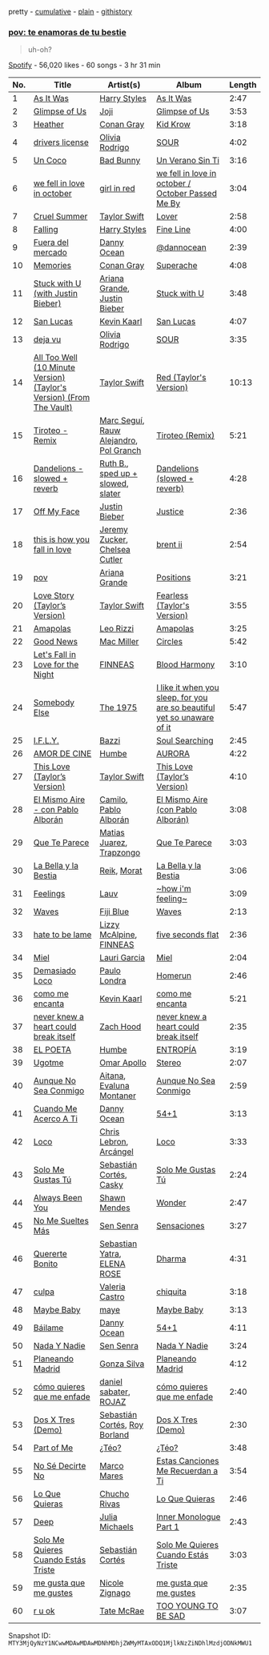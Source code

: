 pretty - [cumulative](/playlists/cumulative/37i9dQZF1DX1vH2ylOhtch.md) - [plain](/playlists/plain/37i9dQZF1DX1vH2ylOhtch) - [githistory](https://github.githistory.xyz/mackorone/spotify-playlist-archive/blob/main/playlists/plain/37i9dQZF1DX1vH2ylOhtch)

### [pov: te enamoras de tu bestie](https://open.spotify.com/playlist/37i9dQZF1DX1vH2ylOhtch)

> uh\-oh?

[Spotify](https://open.spotify.com/user/spotify) - 56,020 likes - 60 songs - 3 hr 31 min

| No. | Title | Artist(s) | Album | Length |
|---|---|---|---|---|
| 1 | [As It Was](https://open.spotify.com/track/4LRPiXqCikLlN15c3yImP7) | [Harry Styles](https://open.spotify.com/artist/6KImCVD70vtIoJWnq6nGn3) | [As It Was](https://open.spotify.com/album/2pqdSWeJVsXAhHFuVLzuA8) | 2:47 |
| 2 | [Glimpse of Us](https://open.spotify.com/track/6xGruZOHLs39ZbVccQTuPZ) | [Joji](https://open.spotify.com/artist/3MZsBdqDrRTJihTHQrO6Dq) | [Glimpse of Us](https://open.spotify.com/album/6ZZvx0aefZV3LKa053fn71) | 3:53 |
| 3 | [Heather](https://open.spotify.com/track/4xqrdfXkTW4T0RauPLv3WA) | [Conan Gray](https://open.spotify.com/artist/4Uc8Dsxct0oMqx0P6i60ea) | [Kid Krow](https://open.spotify.com/album/2CMlkzFI2oDAy5MbyV7OV5) | 3:18 |
| 4 | [drivers license](https://open.spotify.com/track/5wANPM4fQCJwkGd4rN57mH) | [Olivia Rodrigo](https://open.spotify.com/artist/1McMsnEElThX1knmY4oliG) | [SOUR](https://open.spotify.com/album/6s84u2TUpR3wdUv4NgKA2j) | 4:02 |
| 5 | [Un Coco](https://open.spotify.com/track/6VrQTLzzuyGIYjUDe4kAZk) | [Bad Bunny](https://open.spotify.com/artist/4q3ewBCX7sLwd24euuV69X) | [Un Verano Sin Ti](https://open.spotify.com/album/3RQQmkQEvNCY4prGKE6oc5) | 3:16 |
| 6 | [we fell in love in october](https://open.spotify.com/track/6IPwKM3fUUzlElbvKw2sKl) | [girl in red](https://open.spotify.com/artist/3uwAm6vQy7kWPS2bciKWx9) | [we fell in love in october / October Passed Me By](https://open.spotify.com/album/7vud0sY43VTv28MbWiglDa) | 3:04 |
| 7 | [Cruel Summer](https://open.spotify.com/track/1BxfuPKGuaTgP7aM0Bbdwr) | [Taylor Swift](https://open.spotify.com/artist/06HL4z0CvFAxyc27GXpf02) | [Lover](https://open.spotify.com/album/1NAmidJlEaVgA3MpcPFYGq) | 2:58 |
| 8 | [Falling](https://open.spotify.com/track/1ZMiCix7XSAbfAJlEZWMCp) | [Harry Styles](https://open.spotify.com/artist/6KImCVD70vtIoJWnq6nGn3) | [Fine Line](https://open.spotify.com/album/7xV2TzoaVc0ycW7fwBwAml) | 4:00 |
| 9 | [Fuera del mercado](https://open.spotify.com/track/1UdzJEpgJxtuXAlCOvD4S0) | [Danny Ocean](https://open.spotify.com/artist/5H1nN1SzW0qNeUEZvuXjAj) | [@dannocean](https://open.spotify.com/album/21IzWBMtUfaOOfFx8CiR6I) | 2:39 |
| 10 | [Memories](https://open.spotify.com/track/5UXJzLFdBn6u9FJTCnoHrH) | [Conan Gray](https://open.spotify.com/artist/4Uc8Dsxct0oMqx0P6i60ea) | [Superache](https://open.spotify.com/album/5hIOd0FvjlgG4uLjXHkFWI) | 4:08 |
| 11 | [Stuck with U \(with Justin Bieber\)](https://open.spotify.com/track/4HBZA5flZLE435QTztThqH) | [Ariana Grande](https://open.spotify.com/artist/66CXWjxzNUsdJxJ2JdwvnR), [Justin Bieber](https://open.spotify.com/artist/1uNFoZAHBGtllmzznpCI3s) | [Stuck with U](https://open.spotify.com/album/5mUdh6YWnUvf0MfklEk1oi) | 3:48 |
| 12 | [San Lucas](https://open.spotify.com/track/75UMtPC77vqKRwfSuYuNPO) | [Kevin Kaarl](https://open.spotify.com/artist/6OBGbSaBUvQtk9wpQfDbOE) | [San Lucas](https://open.spotify.com/album/5I20nnpF2Jj6GjUFsk9EG1) | 4:07 |
| 13 | [deja vu](https://open.spotify.com/track/6HU7h9RYOaPRFeh0R3UeAr) | [Olivia Rodrigo](https://open.spotify.com/artist/1McMsnEElThX1knmY4oliG) | [SOUR](https://open.spotify.com/album/6s84u2TUpR3wdUv4NgKA2j) | 3:35 |
| 14 | [All Too Well \(10 Minute Version\) \(Taylor's Version\) \(From The Vault\)](https://open.spotify.com/track/5enxwA8aAbwZbf5qCHORXi) | [Taylor Swift](https://open.spotify.com/artist/06HL4z0CvFAxyc27GXpf02) | [Red \(Taylor's Version\)](https://open.spotify.com/album/6kZ42qRrzov54LcAk4onW9) | 10:13 |
| 15 | [Tiroteo \- Remix](https://open.spotify.com/track/4OwhwvKESFtuu06dTgct7i) | [Marc Seguí](https://open.spotify.com/artist/5FQ8tBUtIamA2hRtatrYUF), [Rauw Alejandro](https://open.spotify.com/artist/1mcTU81TzQhprhouKaTkpq), [Pol Granch](https://open.spotify.com/artist/1aMt4A5jrQHxDYyC7rXgV0) | [Tiroteo \(Remix\)](https://open.spotify.com/album/2Ke07jWpOWaNVYpNMmXt7C) | 5:21 |
| 16 | [Dandelions \- slowed + reverb](https://open.spotify.com/track/6fhG2KJgwO7CrNflRaRmvp) | [Ruth B.](https://open.spotify.com/artist/2WzaAvm2bBCf4pEhyuDgCY), [sped up + slowed](https://open.spotify.com/artist/2FRfJyV85zb19tO6uiXBGl), [slater](https://open.spotify.com/artist/0JSCWkJNFGt7o4YbYcplQ7) | [Dandelions \(slowed + reverb\)](https://open.spotify.com/album/0W26SC6AcPdqk1Hz5hfWnj) | 4:28 |
| 17 | [Off My Face](https://open.spotify.com/track/3T03rPwlL8NVk1yIaxeD8U) | [Justin Bieber](https://open.spotify.com/artist/1uNFoZAHBGtllmzznpCI3s) | [Justice](https://open.spotify.com/album/5dGWwsZ9iB2Xc3UKR0gif2) | 2:36 |
| 18 | [this is how you fall in love](https://open.spotify.com/track/1aEsTgCsv8nOjEgyEoRCpS) | [Jeremy Zucker](https://open.spotify.com/artist/3gIRvgZssIb9aiirIg0nI3), [Chelsea Cutler](https://open.spotify.com/artist/5JMLG56F1X5mFmWNmS0iAp) | [brent ii](https://open.spotify.com/album/0A9eIFTz09ciHqCHJNYyf2) | 2:54 |
| 19 | [pov](https://open.spotify.com/track/3UoULw70kMsiVXxW0L3A33) | [Ariana Grande](https://open.spotify.com/artist/66CXWjxzNUsdJxJ2JdwvnR) | [Positions](https://open.spotify.com/album/3euz4vS7ezKGnNSwgyvKcd) | 3:21 |
| 20 | [Love Story \(Taylor’s Version\)](https://open.spotify.com/track/6YvqWjhGD8mB5QXcbcUKtx) | [Taylor Swift](https://open.spotify.com/artist/06HL4z0CvFAxyc27GXpf02) | [Fearless \(Taylor's Version\)](https://open.spotify.com/album/4hDok0OAJd57SGIT8xuWJH) | 3:55 |
| 21 | [Amapolas](https://open.spotify.com/track/0z5yLgBmAtaylDYrgwzlpH) | [Leo Rizzi](https://open.spotify.com/artist/2281RSmb2cN6knnt0Iarb2) | [Amapolas](https://open.spotify.com/album/7vFlsccgSanI5MxPbomwVY) | 3:25 |
| 22 | [Good News](https://open.spotify.com/track/1DWZUa5Mzf2BwzpHtgbHPY) | [Mac Miller](https://open.spotify.com/artist/4LLpKhyESsyAXpc4laK94U) | [Circles](https://open.spotify.com/album/5sY6UIQ32GqwMLAfSNEaXb) | 5:42 |
| 23 | [Let's Fall in Love for the Night](https://open.spotify.com/track/6I0KEvFfWszVJiCy5hum4V) | [FINNEAS](https://open.spotify.com/artist/37M5pPGs6V1fchFJSgCguX) | [Blood Harmony](https://open.spotify.com/album/0qRnyZEgvqF96kGSZALooq) | 3:10 |
| 24 | [Somebody Else](https://open.spotify.com/track/5hc71nKsUgtwQ3z52KEKQk) | [The 1975](https://open.spotify.com/artist/3mIj9lX2MWuHmhNCA7LSCW) | [I like it when you sleep, for you are so beautiful yet so unaware of it](https://open.spotify.com/album/1JFmNyVPdBF1ECvv4fhpW4) | 5:47 |
| 25 | [I.F.L.Y.](https://open.spotify.com/track/4a6q8CR2hzLk2plDkSxkfD) | [Bazzi](https://open.spotify.com/artist/4GvEc3ANtPPjt1ZJllr5Zl) | [Soul Searching](https://open.spotify.com/album/4ZKdRW0AH9sxV09NmWsTkW) | 2:45 |
| 26 | [AMOR DE CINE](https://open.spotify.com/track/0v9UztY5A12cJUsWD7PZzS) | [Humbe](https://open.spotify.com/artist/1b7AEdUSudOQoZF5ebUxCL) | [AURORA](https://open.spotify.com/album/2Yjubr5GHX41ht808oZPzs) | 4:22 |
| 27 | [This Love \(Taylor’s Version\)](https://open.spotify.com/track/4d1CG5ei1E2vGbvmgf5KKv) | [Taylor Swift](https://open.spotify.com/artist/06HL4z0CvFAxyc27GXpf02) | [This Love \(Taylor’s Version\)](https://open.spotify.com/album/3In1CblWZswwun5MhOa10y) | 4:10 |
| 28 | [El Mismo Aire \- con Pablo Alborán](https://open.spotify.com/track/5EbtodsuLbxrFDH6j5avVS) | [Camilo](https://open.spotify.com/artist/28gNT5KBp7IjEOQoevXf9N), [Pablo Alborán](https://open.spotify.com/artist/5M9Bb4adKAgrOFOhc05Y50) | [El Mismo Aire \(con Pablo Alborán\)](https://open.spotify.com/album/3E3coJkwv6rbqUTiw1qLZ6) | 3:08 |
| 29 | [Que Te Parece](https://open.spotify.com/track/0Uyo3tsKFD735CfP3UmOsP) | [Matias Juarez](https://open.spotify.com/artist/0DTBJHXaPCzSHR5aa0ezZf), [Trapzongo](https://open.spotify.com/artist/2z2643JYOEICXjihraM16g) | [Que Te Parece](https://open.spotify.com/album/18j8Z3zWIibYQe0vwEeiQA) | 3:03 |
| 30 | [La Bella y la Bestia](https://open.spotify.com/track/0G0p7mc4wEaQTsUpzEmkEs) | [Reik](https://open.spotify.com/artist/0vR2qb8m9WHeZ5ByCbimq2), [Morat](https://open.spotify.com/artist/5C4PDR4LnhZTbVnKWXuDKD) | [La Bella y la Bestia](https://open.spotify.com/album/71i8oV332P87FwYsKeoAsR) | 3:06 |
| 31 | [Feelings](https://open.spotify.com/track/6r3duEAfFTH83DuoywkG20) | [Lauv](https://open.spotify.com/artist/5JZ7CnR6gTvEMKX4g70Amv) | [\~how i'm feeling\~](https://open.spotify.com/album/3ZuE680xhR1A4bCFGvL8mi) | 3:09 |
| 32 | [Waves](https://open.spotify.com/track/4If7JKEkzeY0WusIrOdQlC) | [Fiji Blue](https://open.spotify.com/artist/1e7K8jD3wRuQfnwDAOeGqe) | [Waves](https://open.spotify.com/album/4hlLOR9Zd7pmBg2Qb4Dlss) | 2:13 |
| 33 | [hate to be lame](https://open.spotify.com/track/26MJjeJ0NSOQDKeZzrEFMl) | [Lizzy McAlpine](https://open.spotify.com/artist/1GmsPCcpKgF9OhlNXjOsbS), [FINNEAS](https://open.spotify.com/artist/37M5pPGs6V1fchFJSgCguX) | [five seconds flat](https://open.spotify.com/album/68L5xVV9wydotfDXEik7eD) | 2:36 |
| 34 | [Miel](https://open.spotify.com/track/6ohTBTmcNHe9UzvxAgA9wJ) | [Lauri Garcia](https://open.spotify.com/artist/4RH5rQ6kwIASIwZxWUBNTS) | [Miel](https://open.spotify.com/album/5ARQqCgouMHuaCwIGLeh5B) | 2:04 |
| 35 | [Demasiado Loco](https://open.spotify.com/track/1algWk375QvT1XNJJbRsGM) | [Paulo Londra](https://open.spotify.com/artist/3vQ0GE3mI0dAaxIMYe5g7z) | [Homerun](https://open.spotify.com/album/0qJkFmVwwNXP6fvSemDZqn) | 2:46 |
| 36 | [como me encanta](https://open.spotify.com/track/6LkquZ7k3q1eeBtltF63lj) | [Kevin Kaarl](https://open.spotify.com/artist/6OBGbSaBUvQtk9wpQfDbOE) | [como me encanta](https://open.spotify.com/album/6YoWXvum55EbkVxoCawSZE) | 5:21 |
| 37 | [never knew a heart could break itself](https://open.spotify.com/track/4d2ZJ9W7dkQuITwUCTuD5n) | [Zach Hood](https://open.spotify.com/artist/5aHlyw2WWqZW0HLICBuv7U) | [never knew a heart could break itself](https://open.spotify.com/album/7nRAoFQVg6Sv2Qm31Vgup6) | 2:35 |
| 38 | [EL POETA](https://open.spotify.com/track/2fIPEgY8CJ4hh5UDZa2lB9) | [Humbe](https://open.spotify.com/artist/1b7AEdUSudOQoZF5ebUxCL) | [ENTROPÍA](https://open.spotify.com/album/34ra2lYORSjzzupmCDKz46) | 3:19 |
| 39 | [Ugotme](https://open.spotify.com/track/5Ju9aLa212eAILfl5sWkjc) | [Omar Apollo](https://open.spotify.com/artist/5FxD8fkQZ6KcsSYupDVoSO) | [Stereo](https://open.spotify.com/album/1DEqCWbOzKMhxRoTPz21Ht) | 2:07 |
| 40 | [Aunque No Sea Conmigo](https://open.spotify.com/track/6GfqNqXkAofNOakU77MWEb) | [Aitana](https://open.spotify.com/artist/7eLcDZDYHXZCebtQmVFL25), [Evaluna Montaner](https://open.spotify.com/artist/52qzWdNUp6ebjcNsvgZSiC) | [Aunque No Sea Conmigo](https://open.spotify.com/album/1nv68APHpQMhYtlqln442M) | 2:59 |
| 41 | [Cuando Me Acerco A Ti](https://open.spotify.com/track/1Q4DK5GLldkubj5GtCzbs7) | [Danny Ocean](https://open.spotify.com/artist/5H1nN1SzW0qNeUEZvuXjAj) | [54+1](https://open.spotify.com/album/3pHFjWCK7d5YLtEuFwfR5N) | 3:13 |
| 42 | [Loco](https://open.spotify.com/track/5QaGdJsaC5xvFhBi7TVLGl) | [Chris Lebron](https://open.spotify.com/artist/3GPTvhZ8XfH7WkHXidvELk), [Arcángel](https://open.spotify.com/artist/4SsVbpTthjScTS7U2hmr1X) | [Loco](https://open.spotify.com/album/2uSOp7hmFukPAZqn4lJWpI) | 3:33 |
| 43 | [Solo Me Gustas Tú](https://open.spotify.com/track/5SRMV6nJtnSGXa3wgqoNwS) | [Sebastián Cortés](https://open.spotify.com/artist/3BCFlhrVzBKHbzBnWr13d9), [Casky](https://open.spotify.com/artist/6C9VbzkpOtldLCPCImRuQa) | [Solo Me Gustas Tú](https://open.spotify.com/album/2Vc8V7UgW7r2LUdd2J8rHJ) | 2:24 |
| 44 | [Always Been You](https://open.spotify.com/track/56KDoLjFIm7Yc7fX1XgpNw) | [Shawn Mendes](https://open.spotify.com/artist/7n2wHs1TKAczGzO7Dd2rGr) | [Wonder](https://open.spotify.com/album/3Lp4JKk2ZgNkybMRS3eZR5) | 2:47 |
| 45 | [No Me Sueltes Más](https://open.spotify.com/track/5wWfs4E9RBXMQRpeNWRlXj) | [Sen Senra](https://open.spotify.com/artist/5lWasZeo8uWQk6GD8czJLq) | [Sensaciones](https://open.spotify.com/album/7Hr8FOf7NQIe7UhLcllXq9) | 3:27 |
| 46 | [Quererte Bonito](https://open.spotify.com/track/3uUJWiEkIePGTDju0Ff2Qb) | [Sebastian Yatra](https://open.spotify.com/artist/07YUOmWljBTXwIseAUd9TW), [ELENA ROSE](https://open.spotify.com/artist/0zO8yNnw5GQgutcIyXfGBY) | [Dharma](https://open.spotify.com/album/4qgRDM8Gyurf5hXV3LBmT8) | 4:31 |
| 47 | [culpa](https://open.spotify.com/track/7nByHsiIV08TNL6hG4nBBs) | [Valeria Castro](https://open.spotify.com/artist/7JTVqKJ414qRPuDPhdKnHD) | [chiquita](https://open.spotify.com/album/4K29NpImQBdRlngO3NhNbK) | 3:18 |
| 48 | [Maybe Baby](https://open.spotify.com/track/2SAIOfbBGw6Vvt8sW3qkP2) | [maye](https://open.spotify.com/artist/5ti5FPHgtaSf15KcUisZMt) | [Maybe Baby](https://open.spotify.com/album/3Nv4qF7y94KVdKMXoBYW1B) | 3:13 |
| 49 | [Báilame](https://open.spotify.com/track/5pOBhos8Z2v3FGjUPMgUgI) | [Danny Ocean](https://open.spotify.com/artist/5H1nN1SzW0qNeUEZvuXjAj) | [54+1](https://open.spotify.com/album/3pHFjWCK7d5YLtEuFwfR5N) | 4:11 |
| 50 | [Nada Y Nadie](https://open.spotify.com/track/5jpYOzDqu7xv75FHk0KIw2) | [Sen Senra](https://open.spotify.com/artist/5lWasZeo8uWQk6GD8czJLq) | [Nada Y Nadie](https://open.spotify.com/album/5EuXUizMNBLhrMKtSUMLkb) | 3:24 |
| 51 | [Planeando Madrid](https://open.spotify.com/track/1pJ9wvdICdBrCB9M1VGEnc) | [Gonza Silva](https://open.spotify.com/artist/4DUULlizAy9zRrfsfG5ttn) | [Planeando Madrid](https://open.spotify.com/album/6VdOHTCfGTHltUhXr7Nre7) | 4:12 |
| 52 | [cómo quieres que me enfade](https://open.spotify.com/track/1JoZpWoOpDZWCbfhVgjRiC) | [daniel sabater](https://open.spotify.com/artist/5yTNm3JFNfBa79zLIRKVwN), [ROJAZ](https://open.spotify.com/artist/2d0BUP7WeJ6caBJZHIn5G6) | [cómo quieres que me enfade](https://open.spotify.com/album/1zVgjMZ9dOV8deVpLNxqeD) | 2:40 |
| 53 | [Dos X Tres \(Demo\)](https://open.spotify.com/track/5uOdakRKQbRu6HJnorQ5on) | [Sebastián Cortés](https://open.spotify.com/artist/3BCFlhrVzBKHbzBnWr13d9), [Roy Borland](https://open.spotify.com/artist/5Vr2AKX7BHkLTslxmuSMF7) | [Dos X Tres \(Demo\)](https://open.spotify.com/album/08Zm5sk7EWsFa0vunI16rJ) | 2:30 |
| 54 | [Part of Me](https://open.spotify.com/track/0wzK2m89t22oOayHYfV75U) | [¿Téo?](https://open.spotify.com/artist/0jsnWH4QCKcAMpR7vEhh9u) | [¿Téo?](https://open.spotify.com/album/5NhRAV4V8xcH0Wzj047C1g) | 3:48 |
| 55 | [No Sé Decirte No](https://open.spotify.com/track/7ukRl9q1yVYO2j5SXwvjaB) | [Marco Mares](https://open.spotify.com/artist/5Eg5ZoZgXAa1Eit48sxoKQ) | [Estas Canciones Me Recuerdan a Ti](https://open.spotify.com/album/79iOQFpvUfcxDUMhBRZYRM) | 3:54 |
| 56 | [Lo Que Quieras](https://open.spotify.com/track/2HdH6NjrNohunHNBpWpq6C) | [Chucho Rivas](https://open.spotify.com/artist/1tClPu7uXdaZEQ32vihyJ1) | [Lo Que Quieras](https://open.spotify.com/album/3dFWF6oT1yyze66ZP2NBmC) | 2:46 |
| 57 | [Deep](https://open.spotify.com/track/1LzmZWMpiPqeEIvaYCzO3Z) | [Julia Michaels](https://open.spotify.com/artist/0ZED1XzwlLHW4ZaG4lOT6m) | [Inner Monologue Part 1](https://open.spotify.com/album/1xJ7jIK1tT0aVoJw1fPE6r) | 2:43 |
| 58 | [Solo Me Quieres Cuando Estás Triste](https://open.spotify.com/track/2toa7OfO590nOAZxWMO3cB) | [Sebastián Cortés](https://open.spotify.com/artist/3BCFlhrVzBKHbzBnWr13d9) | [Solo Me Quieres Cuando Estás Triste](https://open.spotify.com/album/6mLHr5VJvRSzQIHCCH0FIh) | 3:03 |
| 59 | [me gusta que me gustes](https://open.spotify.com/track/103F71tYE8WU3AtiIkmDC0) | [Nicole Zignago](https://open.spotify.com/artist/1SflmlTg1rQ6pTBQ1CbWEP) | [me gusta que me gustes](https://open.spotify.com/album/6acoBVsjADxdd7qpUwfMcv) | 2:35 |
| 60 | [r u ok](https://open.spotify.com/track/2ng0NW0HhJK0KTNZzZajRv) | [Tate McRae](https://open.spotify.com/artist/45dkTj5sMRSjrmBSBeiHym) | [TOO YOUNG TO BE SAD](https://open.spotify.com/album/1BaHo66NCQNx6ku0hPn9bR) | 3:07 |

Snapshot ID: `MTY3MjQyNzY1NCwwMDAwMDAwMDNhMDhjZWMyMTAxODQ1MjlkNzZiNDhlMzdjODNkMWU1`
